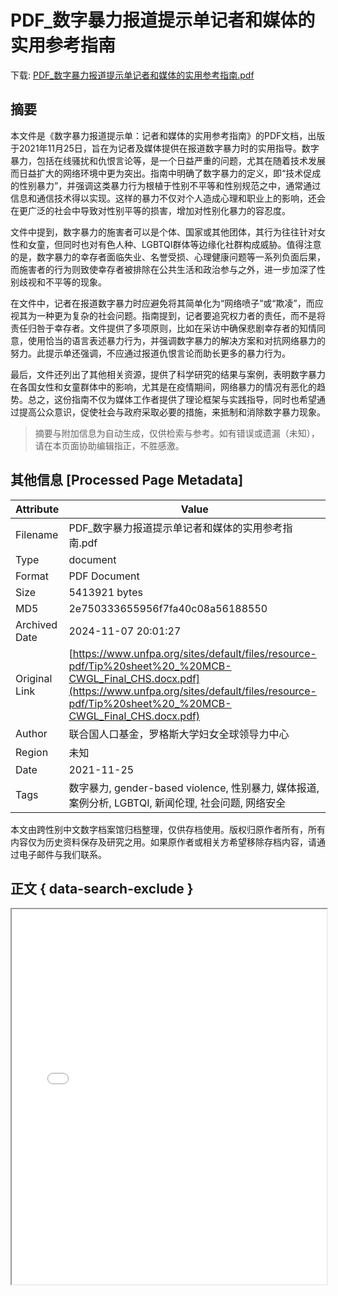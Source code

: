 # PDF_数字暴力报道提示单记者和媒体的实用参考指南

<!-- tcd_download_link -->
下载: <a href="../PDF_数字暴力报道提示单记者和媒体的实用参考指南.pdf" download>PDF_数字暴力报道提示单记者和媒体的实用参考指南.pdf</a>
<!-- tcd_download_link_end -->

## 摘要

<!-- tcd_abstract -->
本文件是《数字暴力报道提示单：记者和媒体的实用参考指南》的PDF文档，出版于2021年11月25日，旨在为记者及媒体提供在报道数字暴力时的实用指导。数字暴力，包括在线骚扰和仇恨言论等，是一个日益严重的问题，尤其在随着技术发展而日益扩大的网络环境中更为突出。指南中明确了数字暴力的定义，即“技术促成的性别暴力”，并强调这类暴力行为根植于性别不平等和性别规范之中，通常通过信息和通信技术得以实现。这样的暴力不仅对个人造成心理和职业上的影响，还会在更广泛的社会中导致对性别平等的损害，增加对性别化暴力的容忍度。

文件中提到，数字暴力的施害者可以是个体、国家或其他团体，其行为往往针对女性和女童，但同时也对有色人种、LGBTQI群体等边缘化社群构成威胁。值得注意的是，数字暴力的幸存者面临失业、名誉受损、心理健康问题等一系列负面后果，而施害者的行为则致使幸存者被排除在公共生活和政治参与之外，进一步加深了性别歧视和不平等的现象。

在文件中，记者在报道数字暴力时应避免将其简单化为“网络喷子”或“欺凌”，而应视其为一种更为复杂的社会问题。指南提到，记者要追究权力者的责任，而不是将责任归咎于幸存者。文件提供了多项原则，比如在采访中确保悲剧幸存者的知情同意，使用恰当的语言表述暴力行为，并强调数字暴力的解决方案和对抗网络暴力的努力。此提示单还强调，不应通过报道仇恨言论而助长更多的暴力行为。

最后，文件还列出了其他相关资源，提供了科学研究的结果与案例，表明数字暴力在各国女性和女童群体中的影响，尤其是在疫情期间，网络暴力的情况有恶化的趋势。总之，这份指南不仅为媒体工作者提供了理论框架与实践指导，同时也希望通过提高公众意识，促使社会与政府采取必要的措施，来抵制和消除数字暴力现象。

<!-- tcd_abstract_end -->

> 摘要与附加信息为自动生成，仅供检索与参考。如有错误或遗漏（未知），请在本页面协助编辑指正，不胜感激。

## 其他信息 [Processed Page Metadata]

| Attribute       | Value                                  |
|-----------------|----------------------------------------|
| Filename        | PDF_数字暴力报道提示单记者和媒体的实用参考指南.pdf                             |
| Type            | document                                 |
| Format          | PDF Document                               |
| Size            | 5413921 bytes                           |
| MD5             | 2e750333655956f7fa40c08a56188550                                  |
| Archived Date   | 2024-11-07 20:01:27                             |
| Original Link   | [https://www.unfpa.org/sites/default/files/resource-pdf/Tip%20sheet%20_%20MCB-CWGL_Final_CHS.docx.pdf](https://www.unfpa.org/sites/default/files/resource-pdf/Tip%20sheet%20_%20MCB-CWGL_Final_CHS.docx.pdf)                         |
| Author          | 联合国人口基金，罗格斯大学妇女全球领导力中心                               |
| Region          | 未知                               |
| Date            | 2021-11-25                                 |
| Tags            | 数字暴力,  gender-based violence,  性别暴力,  媒体报道,  案例分析,  LGBTQI,  新闻伦理,  社会问题,  网络安全                                 |

本文由跨性别中文数字档案馆归档整理，仅供存档使用。版权归原作者所有，所有内容仅为历史资料保存及研究之用。如果原作者或相关方希望移除存档内容，请通过电子邮件与我们联系。

## 正文 { data-search-exclude }

<!-- tcd_main_text -->
<iframe src="../PDF_数字暴力报道提示单记者和媒体的实用参考指南.pdf" width="100%" height="600px">
    <p>无法显示PDF，请下载查看。</p>
</iframe>
<!-- tcd_main_text_end -->

